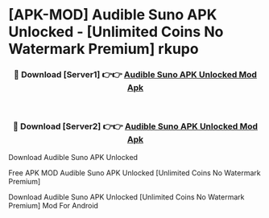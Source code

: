 # [APK-MOD] Audible Suno APK Unlocked - [Unlimited Coins No Watermark Premium] rkupo



<div align="center">
<h3>🔴 Download [Server1] 👉👉 <a href="https://momento.my/?title=Audible_Suno_APK_Unlocked">Audible Suno APK Unlocked Mod Apk</a></h3><br>

<h3>🔴 Download [Server2] 👉👉 <a href="https://momento.my/?title=Audible_Suno_APK_Unlocked">Audible Suno APK Unlocked Mod Apk</a></h3>
</div>



Download Audible Suno APK Unlocked 

Free APK MOD Audible Suno APK Unlocked [Unlimited Coins No Watermark Premium]

Download Audible Suno APK Unlocked [Unlimited Coins No Watermark Premium] Mod For Android
